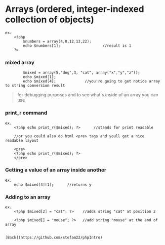 # Arrays	(ordered, integer-indexed collection of objects)

```
ex.	
	<?php
		$numbers = array(4,8,12,13,22);			
		echo $numbers[1];					//result is 1
	?>
```

### mixed array
```
		$mixed = array(5,"dog",3, "cat", array("x","y","z"));
		echo $mixed[1];
		echo $mixed[4];				//you're going to get notice array to string conversion result
```

>	for debugging purposes and to see what's inside of an array you can use

		
### print_r command
```
ex.
	<?php echo print_r($mixed); ?>		//stands for print readable

	//or you could also do html <pre> tags and youll get a nice readable layout

	<pre>
	<?php echo print_r($mixed); ?>
	</pre>
```

### Getting a value of an array inside another
```		
ex.
	echo $mixed[4][1];		//returns y			
```

### Adding to an array
```
ex.
	<?php $mixed[2] = "cat"; ?>    //adds string "cat" at position 2

	<?php $mixed[] = "mouse"; ?>   //add string "mouse" at the end of array


[Back](https://github.com/stefan22/phpIntro)

